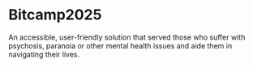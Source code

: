 # Bitcamp2025
An accessible, user-friendly solution that served those who suffer with psychosis, paranoia or other mental health issues and aide them in navigating their lives. 
